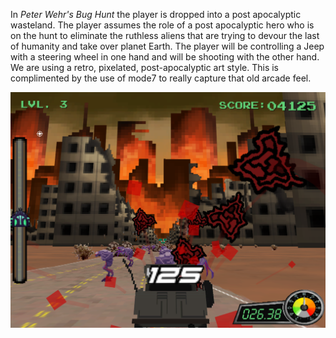 In _Peter Wehr's Bug Hunt_ the player is dropped into a post apocalyptic wasteland. The player assumes the role of a post apocalyptic hero who is on the hunt to eliminate the ruthless aliens that are trying to devour the last of humanity and take over planet Earth. The player will be controlling a Jeep with a steering wheel in one hand and will be shooting with the other hand. We are using a retro, pixelated, post-apocalyptic art style. This is complimented by the use of mode7 to really capture that old arcade feel.

![screenshot_1](/projects/bug-hunt/images/screenshot_1.png)
